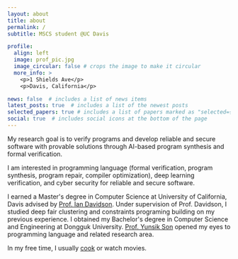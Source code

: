 ```yaml
---
layout: about
title: about
permalink: /
subtitle: MSCS student @UC Davis

profile:
  align: left
  image: prof_pic.jpg
  image_circular: false # crops the image to make it circular
  more_info: >
    <p>1 Shields Ave</p>
    <p>Davis, California</p>

news: false  # includes a list of news items
latest_posts: true  # includes a list of the newest posts
selected_papers: true # includes a list of papers marked as "selected={true}"
social: true  # includes social icons at the bottom of the page
---
```


My research goal is to verify programs and develop reliable and secure software with provable solutions through AI-based program synthesis and formal verification.

I am interested in programming language (formal verification, program synthesis, program repair, compiler optimization), deep learning verification, and cyber security for reliable and secure software.

I earned a Master's degree in Computer Science at University of California, Davis advised by [Prof. Ian Davidson](https://www.cs.ucdavis.edu/~davidson/). Under supervision of Prof. Davidson, I studied deep fair clustering and constraints programing building on my previous experience. I obtained my Bachelor's degree in Computer Science and Engineering at Dongguk University. [Prof. Yunsik Son](https://sites.google.com/dgu.ac.kr/plass/english?authuser=0) opened my eyes to programming language and related research area.

In my free time, I usually [<u>cook</u>](/cooking/) or watch movies.

<!-- Write your biography here. Tell the world about yourself. Link to your favorite [subreddit](http://reddit.com). You can put a picture in, too. The code is already in, just name your picture `prof_pic.jpg` and put it in the `img/` folder.

Put your address / P.O. box / other info right below your picture. You can also disable any of these elements by editing `profile` property of the YAML header of your `_pages/about.md`. Edit `_bibliography/papers.bib` and Jekyll will render your [publications page](/al-folio/publications/) automatically.

Link to your social media connections, too. This theme is set up to use [Font Awesome icons](https://fontawesome.com/) and [Academicons](https://jpswalsh.github.io/academicons/), like the ones below. Add your Facebook, Twitter, LinkedIn, Google Scholar, or just disable all of them. -->